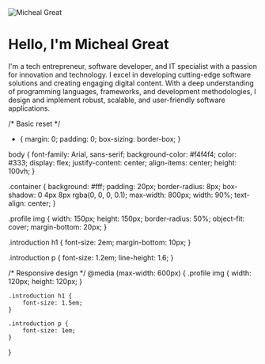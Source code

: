 <!DOCTYPE html>
<html lang="en">
<head>
    <meta charset="UTF-8">
    <meta name="viewport" content="width=device-width, initial-scale=1.0">
    <title>About Micheal Great</title>
    <link rel="stylesheet" href="styles.css">
</head>
<body>
    <div class="container">
        <div class="profile">
            <img src="your-image.jpg" alt="Micheal Great">
        </div>
        <div class="introduction">
            <h1>Hello, I'm Micheal Great</h1>
            <p>
                I'm a tech entrepreneur, software developer, and IT specialist with a passion for innovation and technology. 
                I excel in developing cutting-edge software solutions and creating engaging digital content. With a deep understanding 
                of programming languages, frameworks, and development methodologies, I design and implement robust, scalable, and user-friendly 
                software applications.
            </p>
        </div>
    </div>
</body>
</html>


/* Basic reset */
* {
    margin: 0;
    padding: 0;
    box-sizing: border-box;
}

body {
    font-family: Arial, sans-serif;
    background-color: #f4f4f4;
    color: #333;
    display: flex;
    justify-content: center;
    align-items: center;
    height: 100vh;
}

.container {
    background: #fff;
    padding: 20px;
    border-radius: 8px;
    box-shadow: 0 4px 8px rgba(0, 0, 0, 0.1);
    max-width: 800px;
    width: 90%;
    text-align: center;
}

.profile img {
    width: 150px;
    height: 150px;
    border-radius: 50%;
    object-fit: cover;
    margin-bottom: 20px;
}

.introduction h1 {
    font-size: 2em;
    margin-bottom: 10px;
}

.introduction p {
    font-size: 1.2em;
    line-height: 1.6;
}

/* Responsive design */
@media (max-width: 600px) {
    .profile img {
        width: 120px;
        height: 120px;
    }

    .introduction h1 {
        font-size: 1.5em;
    }

    .introduction p {
        font-size: 1em;
    }
}
